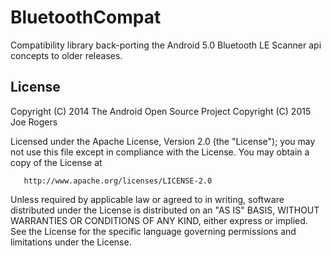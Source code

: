 BluetoothCompat
===============

Compatibility library back-porting the Android 5.0 Bluetooth LE Scanner api concepts to older releases.

License
-------

   Copyright (C) 2014 The Android Open Source Project
   Copyright (C) 2015 Joe Rogers

   Licensed under the Apache License, Version 2.0 (the "License");
   you may not use this file except in compliance with the License.
   You may obtain a copy of the License at

       http://www.apache.org/licenses/LICENSE-2.0

   Unless required by applicable law or agreed to in writing, software
   distributed under the License is distributed on an "AS IS" BASIS,
   WITHOUT WARRANTIES OR CONDITIONS OF ANY KIND, either express or implied.
   See the License for the specific language governing permissions and
   limitations under the License.
